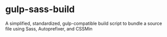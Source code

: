 # gulp-sass-build
A simplified, standardized, gulp-compatible build script to bundle a source file using Sass, Autoprefixer, and CSSMin
